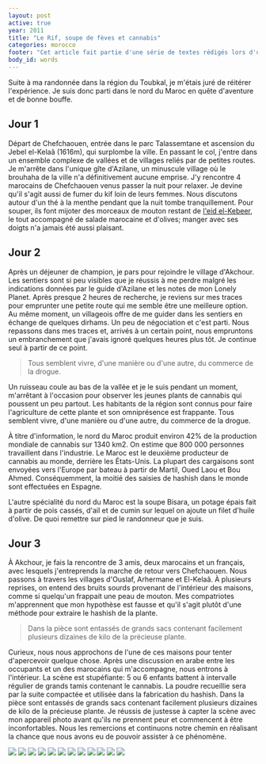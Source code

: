 ```yaml
---
layout: post
active: true
year: 2011
title: "Le Rif, soupe de fèves et cannabis"
categories: morocco
footer: "Cet article fait partie d'une série de textes rédigés lors d'un séjour au Maroc en 2012."
body_id: words
---
```


Suite à ma randonnée dans la région du Toubkal, je m'étais juré de réitérer l'expérience. Je suis donc parti dans le nord du Maroc en quête d'aventure et de bonne bouffe.

## Jour 1

Départ de Chefchaouen, entrée dans le parc Talassemtane et ascension du Jebel el-Kelaâ (1616m), qui surplombe la ville. En passant le col, j'entre dans un ensemble complexe de vallées et de villages reliés par de petites routes. Je m'arrête dans l'unique gîte d'Azilane, un minuscule village où le brouhaha de la ville n'a définitivement aucune emprise. J'y rencontre 4 marocains de Chefchaouen venus passer la nuit pour relaxer. Je devine qu'il s'agit aussi de fumer du kif loin de leurs femmes. Nous discutons autour d'un thé à la menthe pendant que la nuit tombe tranquillement. Pour souper, ils font mijoter des morceaux de mouton restant de [l'eid el-Kebeer](http://www.phildionne.com/words/eid-el-kebeer.html), le tout accompagné de salade marocaine et d'olives; manger avec ses doigts n'a jamais été aussi plaisant.

## Jour 2

Après un déjeuner de champion, je pars pour rejoindre le village d'Akchour. Les sentiers sont si peu visibles que je réussis à me perdre malgré les indications données par le guide d'Azilane et les notes de mon Lonely Planet. Après presque 2 heures de recherche, je reviens sur mes traces pour emprunter une petite route qui me semble être une meilleure option. Au même moment, un villageois offre de me guider dans les sentiers en échange de quelques dirhams. Un peu de négociation et c'est parti. Nous repassons dans mes traces et, arrivés à un certain point, nous empruntons un embranchement que j'avais ignoré quelques heures plus tôt. Je continue seul à partir de ce point.

> Tous semblent vivre, d'une manière ou d'une autre, du commerce de la drogue.

Un ruisseau coule au bas de la vallée et je le suis pendant un moment, m'arrêtant à l'occasion pour observer les jeunes plants de cannabis qui poussent un peu partout. Les habitants de la région sont connus pour faire l'agriculture de cette plante et son omniprésence est frappante. Tous semblent vivre, d'une manière ou d'une autre, du commerce de la drogue.

À titre d'information, le nord du Maroc produit environ 42% de la production mondiale de cannabis sur 1340 km2. On estime que 800 000 personnes travaillent dans l'industrie. Le Maroc est le deuxième producteur de cannabis au monde, derrière les États-Unis. La plupart des cargaisons sont envoyées vers l'Europe par bateau à partir de Martil, Oued Laou et Bou Ahmed. Conséquemment, la moitié des saisies de hashish dans le monde sont effectuées en Espagne.

L'autre spécialité du nord du Maroc est la soupe Bisara, un potage épais fait à partir de pois cassés, d'ail et de cumin sur lequel on ajoute un filet d'huile d'olive. De quoi remettre sur pied le randonneur que je suis.

## Jour 3

À Akchour, je fais la rencontre de 3 amis, deux marocains et un français, avec lesquels j'entreprends la marche de retour vers Chefchaouen. Nous passons à travers les villages d'Ouslaf, Arhermane et El-Kelaâ. À plusieurs reprises, on entend des bruits sourds provenant de l'intérieur des maisons, comme si quelqu'un frappait une peau de mouton. Mes compatriotes m'apprennent que mon hypothèse est fausse et qu'il s'agit plutôt d'une méthode pour extraire le hashish de la plante.

> Dans la pièce sont entassés de grands sacs contenant facilement plusieurs dizaines de kilo de la précieuse plante.

Curieux, nous nous approchons de l'une de ces maisons pour tenter d'apercevoir quelque chose. Après une discussion en arabe entre les occupants et un des marocains qui m'accompagne, nous entrons à l'intérieur. La scène est stupéfiante: 5 ou 6 enfants battent à intervalle régulier de grands tamis contenant le cannabis. La poudre recueillie sera par la suite compactée et utilisée dans la fabrication du hashish. Dans la pièce sont entassés de grands sacs contenant facilement plusieurs dizaines de kilo de la précieuse plante. Je réussis de justesse à capter la scène avec mon appareil photo avant qu'ils ne prennent peur et commencent à être inconfortables. Nous les remercions et continuons notre chemin en réalisant la chance que nous avons eu de pouvoir assister à ce phénomène.

![](/assets/words/morroco/rif-soupe-cannabis/IMG_4313.jpg)
![](/assets/words/morroco/rif-soupe-cannabis/IMG_4314.jpg)
![](/assets/words/morroco/rif-soupe-cannabis/IMG_4342.jpg)
![](/assets/words/morroco/rif-soupe-cannabis/IMG_4368.jpg)
![](/assets/words/morroco/rif-soupe-cannabis/IMG_4394.jpg)
![](/assets/words/morroco/rif-soupe-cannabis/IMG_4407.jpg)
![](/assets/words/morroco/rif-soupe-cannabis/IMG_4417.jpg)
![](/assets/words/morroco/rif-soupe-cannabis/IMG_4426.jpg)
![](/assets/words/morroco/rif-soupe-cannabis/IMG_4435.jpg)
![](/assets/words/morroco/rif-soupe-cannabis/IMG_4443.jpg)
![](/assets/words/morroco/rif-soupe-cannabis/IMG_4447.jpg)
![](/assets/words/morroco/rif-soupe-cannabis/IMG_4455.jpg)
